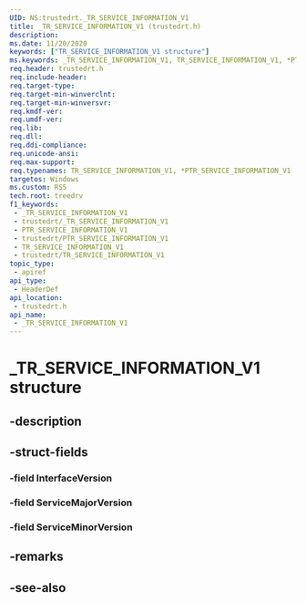 ```yaml
---
UID: NS:trustedrt._TR_SERVICE_INFORMATION_V1
title: _TR_SERVICE_INFORMATION_V1 (trustedrt.h)
description: 
ms.date: 11/20/2020
keywords: ["TR_SERVICE_INFORMATION_V1 structure"]
ms.keywords: _TR_SERVICE_INFORMATION_V1, TR_SERVICE_INFORMATION_V1, *PTR_SERVICE_INFORMATION_V1, TR_SERVICE_INFORMATION, *PTR_SERVICE_INFORMATION
req.header: trustedrt.h
req.include-header: 
req.target-type: 
req.target-min-winverclnt: 
req.target-min-winversvr: 
req.kmdf-ver: 
req.umdf-ver: 
req.lib: 
req.dll: 
req.ddi-compliance: 
req.unicode-ansi: 
req.max-support: 
req.typenames: TR_SERVICE_INFORMATION_V1, *PTR_SERVICE_INFORMATION_V1
targetos: Windows
ms.custom: RS5
tech.root: treedrv
f1_keywords:
 - _TR_SERVICE_INFORMATION_V1
 - trustedrt/_TR_SERVICE_INFORMATION_V1
 - PTR_SERVICE_INFORMATION_V1
 - trustedrt/PTR_SERVICE_INFORMATION_V1
 - TR_SERVICE_INFORMATION_V1
 - trustedrt/TR_SERVICE_INFORMATION_V1
topic_type:
 - apiref
api_type:
 - HeaderDef
api_location:
 - trustedrt.h
api_name:
 - _TR_SERVICE_INFORMATION_V1
---
```


# _TR_SERVICE_INFORMATION_V1 structure

## -description

## -struct-fields

### -field InterfaceVersion

### -field ServiceMajorVersion

### -field ServiceMinorVersion

## -remarks

## -see-also
